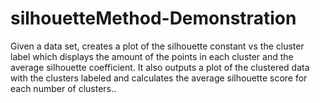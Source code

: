 # silhouetteMethod-Demonstration
Given a data set, creates a plot of the silhouette constant vs the cluster label which displays the amount of the points in each cluster and the average silhouette coefficient. It also outputs a plot of the clustered data with the clusters labeled and calculates the average silhouette score for each number of clusters.. 
